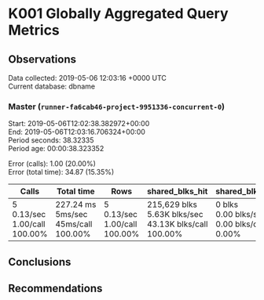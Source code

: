 # K001 Globally Aggregated Query Metrics

## Observations ##
Data collected: 2019-05-06 12:03:16 +0000 UTC  
Current database: dbname  



### Master (`runner-fa6cab46-project-9951336-concurrent-0`) ###
Start: 2019-05-06T12:02:38.382972+00:00  
End: 2019-05-06T12:03:16.706324+00:00  
Period seconds: 38.32335  
Period age: 00:00:38.323352  

Error (calls): 1.00 (20.00%)  
Error (total time): 34.87 (15.35%)

| Calls | Total&nbsp;time | Rows | shared_blks_hit | shared_blks_read | shared_blks_dirtied | shared_blks_written | blk_read_time | blk_write_time | kcache_reads | kcache_writes | kcache_user_time_ms | kcache_system_time |
|-------|------------|------|-----------------|------------------|---------------------|---------------------|---------------|----------------|--------------|---------------|---------------------|--------------------|
|5<br/>0.13/sec<br/>1.00/call<br/>100.00% |227.24&nbsp;ms<br/>5ms/sec<br/>45ms/call<br/>100.00% |5<br/>0.13/sec<br/>1.00/call<br/>100.00% |215,629&nbsp;blks<br/>5.63K&nbsp;blks/sec<br/>43.13K&nbsp;blks/call<br/>100.00% |0&nbsp;blks<br/>0.00&nbsp;blks/sec<br/>0.00&nbsp;blks/call<br/>0.00% |0&nbsp;blks<br/>0.00&nbsp;blks/sec<br/>0.00&nbsp;blks/call<br/>0.00% |0&nbsp;blks<br/>0.00&nbsp;blks/sec<br/>0.00&nbsp;blks/call<br/>0.00% |0.00&nbsp;ms<br/>0s/sec<br/>0s/call<br/>0.00% |0.00&nbsp;ms<br/>0s/sec<br/>0s/call<br/>0.00% |0.00&nbsp;bytes<br/>0.00&nbsp;bytes/sec<br/>0.00&nbsp;bytes/call<br/>0.00% |0.00&nbsp;bytes<br/>0.00&nbsp;bytes/sec<br/>0.00&nbsp;bytes/call<br/>0.00% |0.00&nbsp;ms<br/>0s/sec<br/>0s/call<br/>0.00% |0.00&nbsp;ms<br/>0s/sec<br/>0s/call<br/>0.00%|





## Conclusions ##


## Recommendations ##

